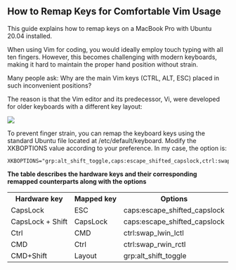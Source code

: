 ## How to Remap Keys for Comfortable Vim Usage
This guide explains how to remap keys on a MacBook Pro with Ubuntu 20.04 installed.

When using Vim for coding, you would ideally employ touch typing with all ten fingers. However, this becomes challenging with modern keyboards, making it hard to maintain the proper hand position without strain.

Many people ask: Why are the main Vim keys (CTRL, ALT, ESC) placed in such inconvenient positions?

The reason is that the Vim editor and its predecessor, Vi, were developed for older keyboards with a different key layout:

<img src=https://vintagecomputer.ca/wp-content/uploads/2015/01/LSI-ADM3A-full-keyboard.jpg>

To prevent finger strain, you can remap the keyboard keys using the standard Ubuntu file located at /etc/default/keyboard. Modify the XKBOPTIONS value according to your preference. In my case, the option is:

```
XKBOPTIONS="grp:alt_shift_toggle,caps:escape_shifted_capslock,ctrl:swap_lwin_lctl,ctrl:swap_rwin_rctl"
```

**The table describes the hardware keys and their corresponding remapped counterparts along with the options**

<table>
<tr><th>Hardware key</th><th>Mapped key</th><th>Options</th></tr>
<tr><td>CapsLock</td><td>ESC</td><td>caps:escape_shifted_capslock</td></tr>
<tr><td>CapsLock + Shift</td><td>CapsLock</td><td>caps:escape_shifted_capslock</td></tr>
<tr><td>Ctrl</td><td>CMD</td><td>ctrl:swap_lwin_lctl</td></tr>
<tr><td>CMD</td><td>Ctrl</td><td>ctrl:swap_rwin_rctl</td></tr>
<tr><td>CMD+Shift</td><td>Layout</td><td>grp:alt_shift_toggle</td></tr>
<table>


